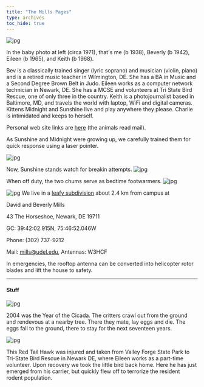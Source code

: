 ```yaml
---
title: "The Mills Pages"
type: archives
toc_hide: true
---
```


![jpg](/archives/pic/family.jpg)

In the baby photo at left (circa 1971), that's me (b 1938), Beverly (b 1942), Eileen (b 1965), and Keith (b 1968).

Bev is a classically trained singer (lyric soprano) and musician (violin, piano) and is a retired music teacher in Wilmington, DE. She has a BA in Music and a Second Degree Brown Belt in Judo. Eileen works as a computer network technician in Newark, DE. She has a MCSE and volunteers at Tri State Bird Rescue, one of only three in the country. Keith is a photojournalist based in Baltimore, MD, and travels the world with laptop, WiFi and digital cameras. Kittens Midnight and Sunshine live and play anywhere they please. Charlie is intimidated and keeps to herself.

Personal web site links are [here](/reflib/david/) (the animals read mail).

As Sunshine and Midnight were growing up, we carefully trained them for quick response using a laser pointer.

![jpg](/archives/pic/cat8a.jpg)

Now, Sunshine stands watch for breakin attempts.
![jpg](/archives/pic/cat1.jpg)

When off duty, the two chums serve as bedtime footwarmers.
![jpg](/archives/pic/cat16.jpg)

![jpg](/archives/pic/43_front.jpg)
We live in a [leafy subdivision](/reflib/gallery/gallery1/) about 2.4 km from campus at

David and Beverly Mills

43 The Horseshoe, Newark, DE 19711

GC: 39:42:02.915N, 75:46:52.046W

Phone: (302) 737-9212

Mail: mills@udel.edu, Antennas: W3HCF

In emergencies, the rooftop antenna can be converted into helicopter rotor blades and lift the house to safety.

* * *

#### Stuff

![jpg](/archives/pic/bug-1.jpg)

2004 was the Year of the Cicada. The critters crawl out from the ground and rendevous at a nearby tree. There they mate, lay eggs and die. The eggs fall to the ground, there to stay for the next seventeen years.

![jpg](/archives/pic/hawk6.jpg)

This Red Tail Hawk was injured and taken from Valley Forge State Park to Tri-State Bird Rescue in Newark DE, where Eileen works as a part-time volunteer. Upon recovery we took the little bird back home. Here he has just emerged from his carrier, but quickly flew off to terrorize the resident rodent population.